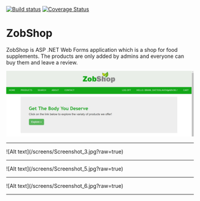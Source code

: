 [![Build status](https://ci.appveyor.com/api/projects/status/ih7bsod4o1d9qfrv?svg=true)](https://ci.appveyor.com/project/Branimir123/zobshop)
[![Coverage Status](https://coveralls.io/repos/github/Branimir123/ZobShop/badge.svg?branch=master)](https://coveralls.io/github/Branimir123/ZobShop?branch=master)

# ZobShop

ZobShop is ASP .NET Web Forms application which is a shop for food supplements. The products are only added by admins and everyone can buy them and leave a review.

![Alt text](/screens/Screenshot_2.jpg?raw=true)
<hr />
![Alt text](/screens/Screenshot_3.jpg?raw=true)
<hr />
![Alt text](/screens/Screenshot_5.jpg?raw=true)
<hr />
![Alt text](/screens/Screenshot_6.jpg?raw=true)
<hr />
